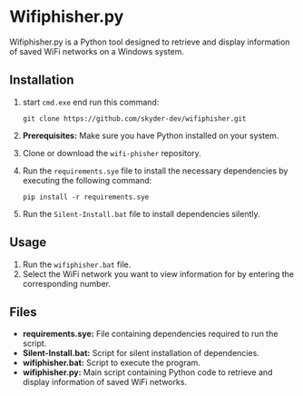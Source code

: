 # Wifiphisher.py


Wifiphisher.py is a Python tool designed to retrieve and display information of saved WiFi networks on a Windows system.



## Installation
1. start `cmd.exe` end run this command:

   ```
   git clone https://github.com/skyder-dev/wifiphisher.git
   ```
2. **Prerequisites:** Make sure you have Python installed on your system.
3. Clone or download the `wifi-phisher` repository.
4. Run the `requirements.sye` file to install the necessary dependencies by executing the following command:

    ```
    pip install -r requirements.sye
    ```
    
6. Run the `Silent-Install.bat` file to install dependencies silently.



## Usage

1. Run the `wifiphisher.bat` file.
2. Select the WiFi network you want to view information for by entering the corresponding number.



## Files

- **requirements.sye:** File containing dependencies required to run the script.
- **Silent-Install.bat:** Script for silent installation of dependencies.
- **wifiphisher.bat:** Script to execute the program.
- **wifiphisher.py:** Main script containing Python code to retrieve and display information of saved WiFi networks.

